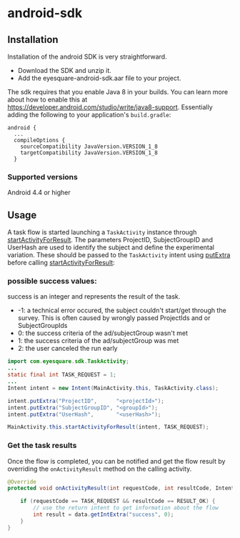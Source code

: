 # android-sdk

## Installation

Installation of the android SDK is very straightforward.

- Download the SDK and unzip it.
- Add the eyesquare-android-sdk.aar file to your project.

The sdk requires that you enable Java 8 in your builds. You can learn more about how to enable this at https://developer.android.com/studio/write/java8-support. Essentially adding the following to your application's `build.gradle`:

```
android {
  ...
  compileOptions {
    sourceCompatibility JavaVersion.VERSION_1_8
    targetCompatibility JavaVersion.VERSION_1_8
  }
```

### Supported versions

Android 4.4 or higher

## Usage

A task flow is started launching a `TaskActivity` instance through [startActivityForResult](https://developer.android.com/reference/android/app/Activity.html#startActivityForResult(android.content.Intent,%20int)). The parameters ProjectID, SubjectGroupID and UserHash are used to identify the subject and define the experimental variation. These should be passed to the `TaskActivity` intent using [putExtra](https://developer.android.com/reference/android/content/Intent.html#putExtra(java.lang.String,%20android.os.Parcelable[])) before calling [startActivityForResult](https://developer.android.com/reference/android/app/Activity.html#startActivityForResult(android.content.Intent,%20int)):

### possible success values:

success is an integer and represents the result of the task.

* -1: a technical error occured, the subject couldn't start/get through the survey. This is often caused by wrongly passed ProjectIds and or SubjectGroupIds
* 0: the success criteria of the ad/subjectGroup wasn't met
* 1: the success criteria of the ad/subjectGroup was met
* 2: the user canceled the run early

```java
import com.eyesquare.sdk.TaskActivity;
...
static final int TASK_REQUEST = 1;
...
Intent intent = new Intent(MainActivity.this, TaskActivity.class);

intent.putExtra("ProjectID",      "<projectId>");
intent.putExtra("SubjectGroupID", "<groupId>");
intent.putExtra("UserHash",       "<userHash>");

MainActivity.this.startActivityForResult(intent, TASK_REQUEST);
```

### Get the task results

Once the flow is completed, you can be notified and get the flow result  by overriding the `onActivityResult` method on the calling activity.

```java
@Override
protected void onActivityResult(int requestCode, int resultCode, Intent data) {

	if (requestCode == TASK_REQUEST && resultCode == RESULT_OK) {
		// use the return intent to get information about the flow
		int result = data.getIntExtra("success", 0);
	}
}
```
